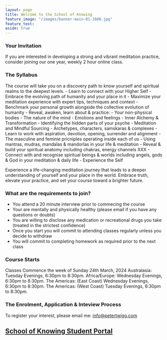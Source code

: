 ```yaml
---
layout: page
title: Welcome to the School of Knowing 
feature_image: "/images/banner-main-01-1600.jpg"
feature_text: 
aside: true 
---
```


### Your Invitation

If you are interested in developing a strong and vibrant meditation practice, consider joining our one year, weekly 2 hour online class.  


### The Syllabus

The course will take you on a discovery path to know yourself and spiritual realms to the deepest levels. 
		- Learn to connect with your Higher Self
		- Embrace the evolving path of humanity and your place in it 
		- Maximize your meditation experience with expert tips, techniques and context
		- Benchmark your personal growth alongside the collective evolution of humanity
		- Reveal, awaken, learn about & practice:
		- Your non-physical bodies
		- The nature of the mind
		- Emotions and feelings
		- Inner Alchemy & Transformation
		- Identifying the hidden parts of your psyche
		- Meditation and Mindful Sourcing
		- Archetypes, characters, samskaras & complexes
		- Learn to work with aspiration, devotion, opening, surrender and alignment 
		- The masculine and feminie pricniples operating inside each of us
		- Using mantras, mudras, mandalas & mandorlas in your life & meditation
		- Reveal & build your spiritual anatomy including chakras, energy channels XXX
		- Connect with and recognise spiritual beings & worlds including angels, gods & God in your meditation & daily life
		- Experience the Self


Experience a life-changing meditation journey that leads to a deeper understanding of yourself and your place in the world. Embrace truth, elevate your practice, and set your course toward a brighter future.


### What are the requirements to join? 

* You attend a 20 minute interview prior to commecing the course
* Your are mentally and physically healthy (please email if you have any questions or doubts)
* You are willing to disclose any medication or recreational drugs you take (treated in the strictest confidence)
* Once you start you will commit to attending classes regularly unless you decide to withdraw 
* You will commit to completing homework as required prior to the next class  


### Course Starts

Classes Commence the week of Sunday 24th March, 2024 
Australasia: Tuesday Evenings, 6:30pm to 8:30pm. 
Africa/Europe: Wednesday Evenings, 6:30pm to 8:30pm. 
The Americas: (East Coast) Wednesday Evenings, 6:30pm to 8:30pm. 
The Americas: (West Coast) Tuesday Evenings, 6:30pm to 8:30pm. 
 

### The Enrolment, Application & Inteview Process

To register your interest, please email me: info@petertwigg.com 


[School of Knowing Student Portal](XXXX)
---

